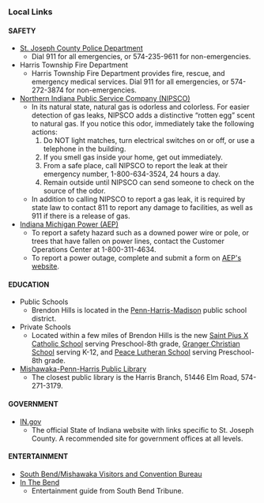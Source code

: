 ### Local Links

#### SAFETY
 
- [St. Joseph County Police Department](http://www.sjcpd.org/)
  - Dial 911 for all emergencies, or 574-235-9611 for non-emergencies.
- Harris Township Fire Department
  - Harris Township Fire Department provides fire, rescue, and emergency medical services. Dial 911 for all emergencies, or 574-272-3874 for non-emergencies.
- [Northern Indiana Public Service Company (NIPSCO)](http://www.nipsco.com/en/home.aspx)
  - In its natural state, natural gas is odorless and colorless. For easier detection of gas leaks, NIPSCO adds a distinctive “rotten egg” scent to natural gas. If you notice this odor, immediately take the following actions:
    1. Do NOT light matches, turn electrical switches on or off, or use a telephone in the building.
    2. If you smell gas inside your home, get out immediately.
    3. From a safe place, call NIPSCO to report the leak at their emergency number, 1-800-634-3524, 24 hours a day.
    4. Remain outside until NIPSCO can send someone to check on the source of the odor.
  - In addition to calling NIPSCO to report a gas leak, it is required by state law to contact 811 to report any damage to facilities, as well as 911 if there is a release of gas.
- [Indiana Michigan Power (AEP)](https://www.indianamichiganpower.com/)
  - To report a safety hazard such as a downed power wire or pole, or trees that have fallen on power lines, contact the Customer Operations Center at 1-800-311-4634.
  - To report a power outage, complete and submit a form on [AEP's website](https://www.indianamichiganpower.com/outages/report/).
 
#### EDUCATION
 
- Public Schools
  - Brendon Hills is located in the [Penn-Harris-Madison](http://www.phm.k12.in.us/) public school district.
- Private Schools
  - Located within a few miles of Brendon Hills is the new [Saint Pius X Catholic School](http://www.stpiuscatholicschool.net/) serving Preschool-8th grade, [Granger Christian School](http://www.grangerchristian.org/) serving K-12, and [Peace Lutheran School](https://school.peaceingranger.org/page/home-page) serving Preschool-8th grade.
- [Mishawaka-Penn-Harris Public Library](http://www.mphpl.org/index.php)
  - The closest public library is the Harris Branch, 51446 Elm Road, 574-271-3179.

#### GOVERNMENT
 
- [IN.gov](http://in.gov/)
  - The official State of Indiana website with links specific to St. Joseph County.  A recommended site for government offices at all levels.
 
#### ENTERTAINMENT

- [South Bend/Mishawaka Visitors and Convention Bureau](http://www.visitsouthbend.com/)
- [In The Bend](http://www.southbendtribune.com/entertainment/inthebend/)
  - Entertainment guide from South Bend Tribune.
